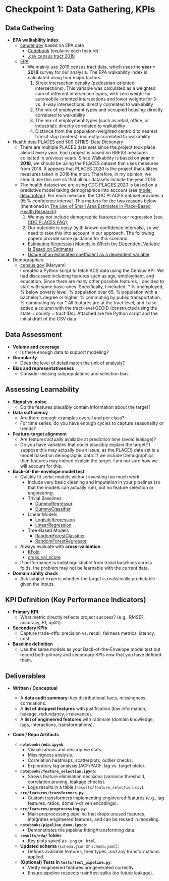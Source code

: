 # Checkpoint 1: Data Gathering, KPIs

## Data Gathering
- **EPA walkability index**
  - [cancer.gov](https://gis.cancer.gov/research/files.html) based on EPA data
    - [Codebook](https://gis.cancer.gov/research/WalkIndex_Codebook.pdf) (explains each feature)
    - [.csv census tract 2019](https://gis.cancer.gov/research/WalkabilityIndex_Tract_2019.csv)
  - [EPA](https://catalog.data.gov/dataset/walkability-index8)
    - We mainly use 2019 census tract data, which uses the **year = 2018** survey for our analysis. The EPA walkability index is  calculated using four major factors:
      1. Street intersection density (pedestrian-oriented intersections). This variable was calculated as a weighted sum of different intersection types, with zero weight for automobile-oriented intersections and lower weights for 3- vs. 4-way intersections: directly correlated to walkability  
      2. The mix of employment types and occupied housing: directly correlated to walkability
      3. The mix of employment types  (such as retail, office, or industrial): directly correlated to walkability
      4. Distance from the population-weighted centroid to nearest transit stop (meters): indirectly correlated to walkability
- Health data [PLACES and 500 CITIES: Data Dictionary](https://data.cdc.gov/500-Cities-Places/PLACES-and-500-Cities-Data-Dictionary/m35w-spkz/data_preview)
  - There are multiple PLACES data sets since the project took place almost every year. Each project is based on BRFSS measures collected in previous years. Since Walkability is based on **year = 2018**, we should be using the PLACES dataset that uses measures from 2018. It appears that PLACES 2020 is the project that utilizes measures taken in 2018 the most. Therefore, in my opinion, we should use this one so that all our datasets include the year 2018.
  - The health dataset we are using [CDC PLACES 2020]([https://data.cdc.gov/500-Cities-Places/PLACES-Census-Tract-Data-GIS-Friendly-Format-2021-/mb5y-ytti/about_data](https://data.cdc.gov/500-Cities-Places/PLACES-Census-Tract-Data-GIS-Friendly-Format-2020-/ib3w-k9rq/about_data)) is based on a predictive model taking demographics into account (see [model description](https://www.cdc.gov/places/methodology/index.html#:~:text=PLACES%20methodology,census%20tract%2C%20and%20ZCTA%20levels.)). For each measure, the CDC PLACES dataset provides a 95 % confidence interval. This matters for the two reasons below (mentioned in [The Use of Small Area Estimates in Place-Based Health Research](https://pmc.ncbi.nlm.nih.gov/articles/PMC7204458/)):
    1. We may not include demographic features in our regression (see [CDC PLACES FAQ](https://www.cdc.gov/places/faqs/using-data/index.html?utm_source=chatgpt.com)),
    2. Our outcome is noisy (with known confidence intervals), so we need to take this into account in our approach. The following papers provide some guidance for this scenario:
      - [Estimating Regression Models in Which the Dependent Variable Is Based on Estimates](https://www.jstor.org/stable/pdf/25791822.pdf?casa_token=N0BnCWKeyXEAAAAA:zpUTCEulSLZaUusXK78zRF6oIMlStssy-Q8E0MgtPalPAsdhX10pAM3BlexT-Dgp9ZuE3HSiKWeZGZNoF_d4tcJ_tTp8Q57ZVxYtY0znSW3Ewu38Xod2zA)
      - [Usage of an estimated coefficient as a dependent variable](https://www.sciencedirect.com/science/article/pii/S0165176512001231)
- Demographics  
  - [census.gov](https://www.census.gov/programs-surveys/acs/data.html?utm_source=chatgpt.com) (Maryam)  
    I created a Python script to fetch ACS data using the Census API. We had discussed including features such as age, employment, and education. Since there are many other possible features, I decided to start with some basic ones. Specifically, I included: “ % unemployed, % below poverty level, % population over 65, % population with a bachelor’s degree or higher, % commuting by public transportation, % commuting by car ” All features are at the tract level, and I also added a column with the tract-level GEOID (constructed using the state \+ county \+ tract IDs). Attached are the Python script and the initial draft of the CSV data.

## Data Assessment

- **Volume and coverage**  
  * Is there enough data to support modeling?  
- **Granularity**  
  * Does the level of detail match the unit of analysis?  
- **Bias and representativeness**  
  * Consider missing subpopulations and selection bias.

## Assessing Learnability

- **Signal vs. noise**  
  * Do the features plausibly contain information about the target?  
- **Data sufficiency**  
  * Are there enough examples overall and per class?  
  * For time series, do you have enough cycles to capture seasonality or trends?  
- **Feature-target alignment**  
  * Are features actually available at prediction time (avoid leakage)?  
  * Do you have variables that could plausibly explain the target? I suppose this may actually be an issue, as the PLACES data set is a model based on demographic data. If we include Demographics, then features may indeed explain the target. I am not sure how we will account for this.  
- **Back-of-the-envelope model test**  
  - Quickly fit some models without investing too much work:  
    - Include very basic cleaning and imputation in your pipelines (so that the models can actually run), but no feature selection or engineering.  
    - Trivial Baselines  
      - [DummyRegressor](https://scikit-learn.org/stable/modules/generated/sklearn.dummy.DummyRegressor.html)  
      - [DummyClassifier](https://scikit-learn.org/stable/modules/generated/sklearn.dummy.DummyClassifier.html)  
    - Linear Models  
      - [LogisticRegression](https://scikit-learn.org/stable/modules/generated/sklearn.linear_model.LogisticRegression.html)  
      - [LinearRegression](https://scikit-learn.org/stable/modules/generated/sklearn.linear_model.LinearRegression.html)  
    - Tree-Based Models  
      - [RandomForestClassifier](https://scikit-learn.org/stable/modules/generated/sklearn.ensemble.RandomForestClassifier.html)  
      - [RandomForestRegressor](https://scikit-learn.org/stable/modules/generated/sklearn.ensemble.RandomForestRegressor.html)  
  - Always evaluate with **cross-validation**:  
    - [KFold](https://scikit-learn.org/stable/modules/generated/sklearn.model_selection.KFold.html)  
    - [cross\_val\_score](https://scikit-learn.org/stable/modules/generated/sklearn.model_selection.cross_val_score.html)  
  - If performance is indistinguishable from trivial baselines across folds, the problem may not be learnable with the current data.  
- **Domain sanity check**  
  - Ask subject experts whether the target is realistically predictable given the inputs.

## KPI Definition (Key Performance Indicators)

- **Primary KPI**  
  - What metric directly reflects project success? (e.g., RMSE?, accuracy, F1, uplift).  
- **Secondary KPIs**  
  - Capture trade-offs: precision vs. recall, fairness metrics, latency, cost.  
- **Baseline definition**  
  - Use the same models as your Back-of-the-Envelope model test but record both primary and secondary KPIs now that you have defined them.
  
## Deliverables

- **Written / Conceptual**  
    
  - A **data audit summary**: key distributional facts, missingness, correlations.  
  - A **list of dropped features** with justification (low information, leakage, redundancy, irrelevance).  
  - A **list of engineered features** with rationale (domain knowledge, lags, interactions, transformations).


- **Code / Repo Artifacts**  
    
  - **`notebooks/eda.ipynb`**:  
    - Visualizations and descriptive stats.  
    - Missingness analysis.  
    - Correlation heatmaps, scatterplots, outlier checks.  
    - Exploratory lag analysis (ACF/PACF, lag vs. target plots).  
  - **`notebooks/feature_selection.ipynb`**:  
    - Shows feature elimination decisions (variance threshold, correlation pruning, leakage checks).  
    - Logs results in a table (`results/feature_selection.csv`).  
  - **`src/features/transformers.py`**:  
    - Custom transformers implementing engineered features (e.g., lag features, ratios, domain-driven encodings).  
  - **`src/features/preprocessing.py`**:  
    - Main preprocessing pipeline that drops unused features, integrates engineered features, and can be reused in modeling.  
  - **`notebooks/pipeline_demo.ipynb`**:  
    - Demonstrates the pipeline fitting/transforming data.  
  - **`results/eda/` folder**:  
    - Key plots saved as `.png` or `.html`.  
  - **Updated schema** (`schema.json` or `schema.yaml`):  
    - Defines available features, their types, and any transformations applied.  
  - **(Optional) Tests in `tests/test_pipeline.py`**:  
    - Verify engineered features are generated correctly.  
    - Ensure pipeline respects train/test splits (no future leakage).
